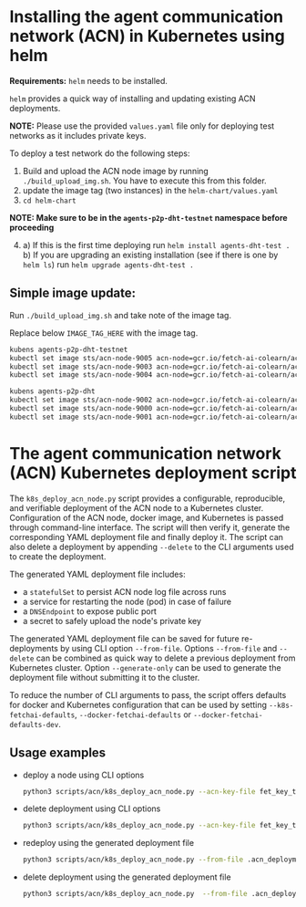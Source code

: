 # Installing the agent communication network (ACN) in Kubernetes using helm

**Requirements:** `helm` needs to be installed.

`helm` provides a quick way of installing and updating existing ACN deployments.

**NOTE:** Please use the provided `values.yaml` file only for deploying test networks as it includes private keys.

To deploy a test network do the following steps:

1. Build and upload the ACN node image by running `./build_upload_img.sh`. You have to execute this from this folder.
2. update the image tag (two instances) in the `helm-chart/values.yaml`
3. `cd helm-chart`

**NOTE: Make sure to be in the `agents-p2p-dht-testnet` namespace before proceeding**

4. a) If this is the first time deploying run `helm install agents-dht-test .`
   b) If you are upgrading an existing installation (see if there is one by `helm ls`) run `helm upgrade agents-dht-test .`

## Simple image update:

Run `./build_upload_img.sh` and take note of the image tag.

Replace below `IMAGE_TAG_HERE` with the image tag.
``` bash
kubens agents-p2p-dht-testnet
kubectl set image sts/acn-node-9005 acn-node=gcr.io/fetch-ai-colearn/acn_node:{IMAGE_TAG_HERE}
kubectl set image sts/acn-node-9003 acn-node=gcr.io/fetch-ai-colearn/acn_node:{IMAGE_TAG_HERE}
kubectl set image sts/acn-node-9004 acn-node=gcr.io/fetch-ai-colearn/acn_node:{IMAGE_TAG_HERE}

kubens agents-p2p-dht
kubectl set image sts/acn-node-9002 acn-node=gcr.io/fetch-ai-colearn/acn_node:{IMAGE_TAG_HERE}
kubectl set image sts/acn-node-9000 acn-node=gcr.io/fetch-ai-colearn/acn_node:{IMAGE_TAG_HERE}
kubectl set image sts/acn-node-9001 acn-node=gcr.io/fetch-ai-colearn/acn_node:{IMAGE_TAG_HERE}
```

# The agent communication network (ACN) Kubernetes deployment script

The `k8s_deploy_acn_node.py` script provides a configurable, reproducible, and verifiable deployment of the ACN node to a Kubernetes cluster.
Configuration of the ACN node, docker image, and Kubernetes is passed through command-line interface. The script will then verify it, generate the
corresponding YAML deployment file and finally deploy it. 
The script can also delete a deployment by appending `--delete` to the CLI arguments used to create the deployment.

The generated YAML deployment file includes:
- a `statefulSet` to persist ACN node log file across runs
- a service for restarting the node (pod) in case of failure
- a `DNSEndpoint` to expose public port
- a secret to safely upload the node's private key 

The generated YAML deployment file can be saved for future re-deployments by using CLI option `--from-file`. 
Options `--from-file` and `--delete` can be combined as quick way to delete a previous deployment from Kubernetes cluster.
Option `--generate-only` can be used to generate the deployment file without submitting it to the cluster.

To reduce the number of CLI arguments to pass, the script offers defaults for docker and Kubernetes configuration
that can be used by setting `--k8s-fetchai-defaults`, `--docker-fetchai-defaults` or `--docker-fetchai-defaults-dev`.

## Usage examples


- deploy a node using CLI options
  ```bash
  python3 scripts/acn/k8s_deploy_acn_node.py --acn-key-file fet_key_test_1.txt --acn-port 9009 --acn-port-delegate 11009 --k8s-fetchai-defaults --docker-fetchai-defaults-dev
  ```

- delete deployment using CLI options
  ```bash
  python3 scripts/acn/k8s_deploy_acn_node.py --acn-key-file fet_key_test_1.txt --acn-port 9009 --acn-port-delegate 11009 --k8s-fetchai-defaults --docker-fetchai-defaults-dev --delete
  ```

- redeploy using the generated deployment file
  ```bash
  python3 scripts/acn/k8s_deploy_acn_node.py --from-file .acn_deployment.yaml
  ```

- delete deployment using the generated deployment file
  ```bash
  python3 scripts/acn/k8s_deploy_acn_node.py  --from-file .acn_deployment.yaml --delete
  ```

